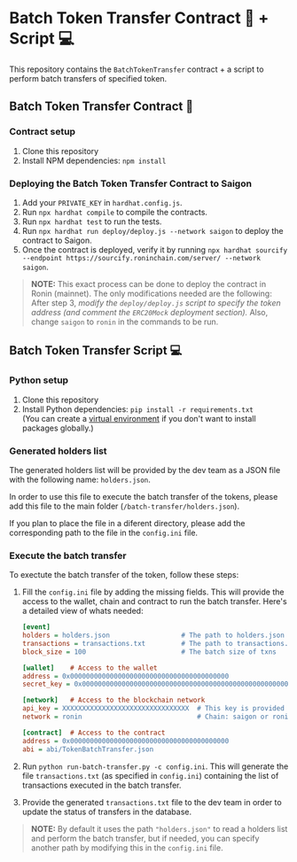 # Batch Token Transfer Contract 📄 + Script 💻


This repository contains the `BatchTokenTransfer` contract + a script to perform batch transfers of specified token.

## Batch Token Transfer Contract 📃

### Contract setup

1. Clone this repository
2. Install NPM dependencies: `npm install`

### Deploying the Batch Token Transfer Contract to Saigon

1. Add your `PRIVATE_KEY` in `hardhat.config.js`.
2. Run `npx hardhat compile` to compile the contracts.
3. Run `npx hardhat test` to run the tests.
4. Run `npx hardhat run deploy/deploy.js --network saigon` to deploy the contract to Saigon.
5. Once the contract is deployed, verify it by running `npx hardhat sourcify --endpoint https://sourcify.roninchain.com/server/ --network saigon`.

> **NOTE:** This exact process can be done to deploy the contract in Ronin (mainnet). The only modifications needed are the following: After step 3, _modify the `deploy/deploy.js` script to specify the token address (and comment the `ERC20Mock` deployment section)._ Also, change `saigon` to `ronin` in the commands to be run.


## Batch Token Transfer Script 💻

### Python setup

1. Clone this repository
2. Install Python dependencies: `pip install -r requirements.txt` <br>
    (You can create a [virtual environment](https://realpython.com/python-virtual-environments-a-primer/) if you don't want to install packages globally.)

### Generated holders list

The generated holders list will be provided by the dev team as a JSON file with the following name: `holders.json`.

In order to use this file to execute the batch transfer of the tokens, please add this file to the main folder (`/batch-transfer/holders.json`).

If you plan to place the file in a diferent directory, please add the corresponding path to the file in the `config.ini` file.

### Execute the batch transfer

To exectute the batch transfer of the token, follow these steps:

1. Fill the `config.ini` file by adding the missing fields. This will provide the access to the wallet, chain and contract to run the batch transfer. Here's a detailed view of whats needed:

    ```ini
    [event]
    holders = holders.json                  # The path to holders.json
    transactions = transactions.txt         # The path to transactions.txt
    block_size = 100                        # The batch size of txns

    [wallet]    # Access to the wallet
    address = 0x0000000000000000000000000000000000000000
    secret_key = 0x0000000000000000000000000000000000000000000000000000000000000000

    [network]   # Access to the blockchain network
    api_key = XXXXXXXXXXXXXXXXXXXXXXXXXXXXXXXX  # This key is provided by Moralis
    network = ronin                             # Chain: saigon or ronin

    [contract]  # Access to the contract
    address = 0x0000000000000000000000000000000000000000
    abi = abi/TokenBatchTransfer.json
    ```

2. Run `python run-batch-transfer.py -c config.ini`. This will generate the file `transactions.txt` (as specified in `config.ini`) containing the list of transactions executed in the batch transfer.

3. Provide the generated `transactions.txt` file to the dev team in order to update the status of transfers in the database.

> **NOTE:** By default it uses the path `"holders.json"` to read a holders list and perform the batch transfer, but if needed, you can specify another path by modifying this in the `config.ini` file.